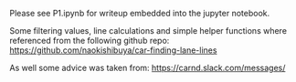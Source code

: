 Please see P1.ipynb for writeup embedded into the jupyter notebook.

Some filtering values, line calculations and simple helper functions where referenced from the following github repo:
https://github.com/naokishibuya/car-finding-lane-lines

As well some advice was taken from: 
https://carnd.slack.com/messages/
